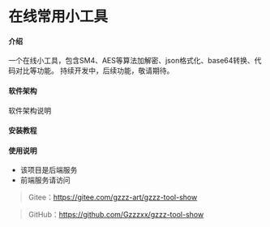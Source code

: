 # 在线常用小工具

#### 介绍
一个在线小工具，包含SM4、AES等算法加解密、json格式化、base64转换、代码对比等功能。 持续开发中，后续功能，敬请期待。

#### 软件架构
软件架构说明

#### 安装教程


#### 使用说明

- 该项目是后端服务
- 前端服务请访问
> Gitee：https://gitee.com/gzzz-art/gzzz-tool-show

> GitHub：https://github.com/Gzzzxx/gzzz-tool-show


